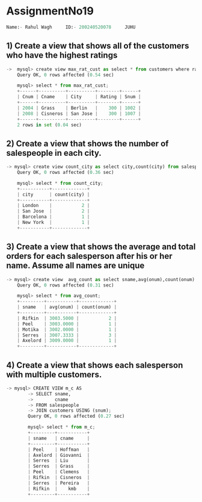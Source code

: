 # AssignmentNo19


```python
Name:- Rahul Wagh     ID:- 200240520078     JUHU
```

## 1) Create a view that shows all of the customers who have the highest ratings


```python
->  mysql> create view max_rat_cust as select * from customers where rating=(select max(rating) from customers);
    Query OK, 0 rows affected (0.54 sec)

    mysql> select * from max_rat_cust;
    +------+----------+----------+--------+------+
    | Cnum | Cname    | City     | Rating | Snum |
    +------+----------+----------+--------+------+
    | 2004 | Grass    | Berlin   |    300 | 1002 |
    | 2008 | Cisneros | San Jose |    300 | 1007 |
    +------+----------+----------+--------+------+
    2 rows in set (0.04 sec)

```

## 2) Create a view that shows the number of salespeople in each city.


```python
-> mysql> create view count_city as select city,count(city) from salespeople group by city;
    Query OK, 0 rows affected (0.36 sec)

    mysql> select * from count_city;
    +-----------+-------------+
    | city      | count(city) |
    +-----------+-------------+
    | London    |           2 |
    | San Jose  |           2 |
    | Barcelona |           1 |
    | New York  |           1 |
    +-----------+-------------+
```

## 3) Create  a  view  that  shows  the  average  and  total  orders  for  each  salesperson  after his or her name. Assume all names are unique


```python
-> mysql> create view  avg_count as select sname,avg(onum),count(onum) from orders,salespeople where orders.snum=salespeople.snum group by sname;
    Query OK, 0 rows affected (0.31 sec)

    mysql> select * from avg_count;
    +---------+-----------+-------------+
    | sname   | avg(onum) | count(onum) |
    +---------+-----------+-------------+
    | Rifkin  | 3003.5000 |           2 |
    | Peel    | 3003.0000 |           1 |
    | Motika  | 3002.0000 |           1 |
    | Serres  | 3007.3333 |           3 |
    | Axelord | 3009.0000 |           1 |
    +---------+-----------+-------------+
```

## 4) Create a view that shows each salesperson with multiple customers.



```python
-> mysql> CREATE VIEW m_c AS
        -> SELECT sname,
        ->        cname
        -> FROM salespeople
        -> JOIN customers USING (snum);
        Query OK, 0 rows affected (0.27 sec)

        mysql> select * from m_c;
        +---------+-----------+
        | sname   | cname     |
        +---------+-----------+
        | Peel    | Hoffman   |
        | Axelord | Giovanni  |
        | Serres  | Liu       |
        | Serres  | Grass     |
        | Peel    | Clemens   |
        | Rifkin  | Cisneros  |
        | Serres  | Pereira   |
        | Rifkin  |    kmb    |
        +---------+-----------+
```
